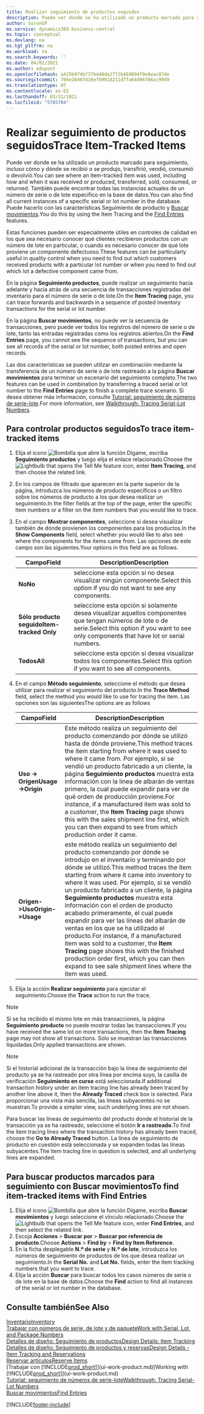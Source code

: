 ```yaml
---
title: Realizar seguimiento de productos seguidos
description: Puede ver donde se ha utilizado un producto marcado para seguimiento, incluso cómo y dónde se recibió o se produjo, transfirió, vendió, consumió o devolvió. También puede encontrar todas las instancias actuales de un número de serie o de lote específico en la base de datos. Puede hacerlo con las características Seguimiento de producto y Buscar movimientos.
author: SorenGP
ms.service: dynamics365-business-central
ms.topic: conceptual
ms.devlang: na
ms.tgt_pltfrm: na
ms.workload: na
ms.search.keywords: ''
ms.date: 04/01/2021
ms.author: edupont
ms.openlocfilehash: a425b974bf37b440de27f2b469694f9e8eac07de
ms.sourcegitcommit: 766e2840fd16efb901d211d7fa64d96766ac99d9
ms.translationtype: HT
ms.contentlocale: es-ES
ms.lasthandoff: 03/31/2021
ms.locfileid: "5785704"
---
```

# <a name="trace-item-tracked-items"></a><span data-ttu-id="f908e-105">Realizar seguimiento de productos seguidos</span><span class="sxs-lookup"><span data-stu-id="f908e-105">Trace Item-Tracked Items</span></span>
<span data-ttu-id="f908e-106">Puede ver donde se ha utilizado un producto marcado para seguimiento, incluso cómo y dónde se recibió o se produjo, transfirió, vendió, consumió o devolvió.</span><span class="sxs-lookup"><span data-stu-id="f908e-106">You can see where an item-tracked item was used, including how and when it was received or produced, transferred, sold, consumed, or returned.</span></span> <span data-ttu-id="f908e-107">También puede encontrar todas las instancias actuales de un número de serie o de lote específico en la base de datos.</span><span class="sxs-lookup"><span data-stu-id="f908e-107">You can also find all current instances of a specific serial or lot number in the database.</span></span> <span data-ttu-id="f908e-108">Puede hacerlo con las características Seguimiento de producto y [Buscar movimientos](ui-find-entries.md).</span><span class="sxs-lookup"><span data-stu-id="f908e-108">You do this by using the Item Tracing and the [Find Entries](ui-find-entries.md) features.</span></span>  

<span data-ttu-id="f908e-109">Estas funciones pueden ser especialmente útiles en controles de calidad en los que sea necesario conocer qué clientes recibieron productos con un número de lote en particular, o cuando es necesario conocer de qué lote proviene un componente defectuoso.</span><span class="sxs-lookup"><span data-stu-id="f908e-109">These features can be particularly useful in quality control when you need to find out which customers received products with a particular lot number or when you need to find out which lot a defective component came from.</span></span>  

 <span data-ttu-id="f908e-110">En la página **Seguimiento productos**, puede realizar un seguimiento hacia adelante y hacia atrás de una secuencia de transacciones registradas del inventario para el número de serie o de lote.</span><span class="sxs-lookup"><span data-stu-id="f908e-110">On the **Item Tracing** page, you can trace forwards and backwards in a sequence of posted inventory transactions for the serial or lot number.</span></span>  

 <span data-ttu-id="f908e-111">En la página **Buscar movimientos**, no puede ver la secuencia de transacciones, pero puede ver todos los registros del número de serie o de lote, tanto las entradas registradas como los registros abiertos.</span><span class="sxs-lookup"><span data-stu-id="f908e-111">On the **Find Entries** page, you cannot see the sequence of transactions, but you can see all records of the serial or lot number, both posted entries and open records.</span></span>  

 <span data-ttu-id="f908e-112">Las dos características se pueden utilizar en combinación mediante la transferencia de un número de serie o de lote rastreado a la página **Buscar movimientos** para terminar un escenario del seguimiento completo.</span><span class="sxs-lookup"><span data-stu-id="f908e-112">The two features can be used in combination by transferring a traced serial or lot number to the **Find Entries** page to finish a complete trace scenario.</span></span> <span data-ttu-id="f908e-113">Si desea obtener más información, consulte [Tutorial: seguimiento de números de serie-lote](walkthrough-tracing-serial-lot-numbers.md).</span><span class="sxs-lookup"><span data-stu-id="f908e-113">For more information, see [Walkthrough: Tracing Serial-Lot Numbers](walkthrough-tracing-serial-lot-numbers.md).</span></span>  

## <a name="to-trace-item-tracked-items"></a><span data-ttu-id="f908e-114">Para controlar productos seguidos</span><span class="sxs-lookup"><span data-stu-id="f908e-114">To trace item-tracked items</span></span>  

1.  <span data-ttu-id="f908e-115">Elija el icono ![Bombilla que abre la función Dígame](media/ui-search/search_small.png "Dígame qué desea hacer"), escriba **Seguimiento productos** y luego elija el enlace relacionado.</span><span class="sxs-lookup"><span data-stu-id="f908e-115">Choose the ![Lightbulb that opens the Tell Me feature](media/ui-search/search_small.png "Tell me what you want to do") icon, enter **Item Tracing**, and then choose the related link.</span></span>  
2.  <span data-ttu-id="f908e-116">En los campos de filtrado que aparecen en la parte superior de la página, introduzca los números de producto específicos o un filtro sobre los números de producto a los que desea realizar un seguimiento.</span><span class="sxs-lookup"><span data-stu-id="f908e-116">In the filter fields at the top of the page, enter the specific item numbers or a filter on the item numbers that you would like to trace.</span></span>  
3.  <span data-ttu-id="f908e-117">En el campo **Mostrar componentes**, seleccione si desea visualizar también de dónde provienen los componentes para los productos.</span><span class="sxs-lookup"><span data-stu-id="f908e-117">In the **Show Components** field, select whether you would like to also see where the components for the items came from.</span></span> <span data-ttu-id="f908e-118">Las opciones de este campo son las siguientes.</span><span class="sxs-lookup"><span data-stu-id="f908e-118">Your options in this field are as follows.</span></span>  

    |<span data-ttu-id="f908e-119">Campo</span><span class="sxs-lookup"><span data-stu-id="f908e-119">Field</span></span>|<span data-ttu-id="f908e-120">Description</span><span class="sxs-lookup"><span data-stu-id="f908e-120">Description</span></span>|  
    |----------------------------------|---------------------------------------|  
    |<span data-ttu-id="f908e-121">**No**</span><span class="sxs-lookup"><span data-stu-id="f908e-121">**No**</span></span>|<span data-ttu-id="f908e-122">seleccione esta opción si no desea visualizar ningún componente.</span><span class="sxs-lookup"><span data-stu-id="f908e-122">Select this option if you do not want to see any components.</span></span>|  
    |<span data-ttu-id="f908e-123">**Sólo producto seguido**</span><span class="sxs-lookup"><span data-stu-id="f908e-123">**Item-tracked Only**</span></span>|<span data-ttu-id="f908e-124">seleccione esta opción si solamente desea visualizar aquellos componentes que tengan números de lote o de serie.</span><span class="sxs-lookup"><span data-stu-id="f908e-124">Select this option if you want to see only components that have lot or serial numbers.</span></span>|  
    |<span data-ttu-id="f908e-125">**Todos**</span><span class="sxs-lookup"><span data-stu-id="f908e-125">**All**</span></span>|<span data-ttu-id="f908e-126">seleccione esta opción si desea visualizar todos los componentes.</span><span class="sxs-lookup"><span data-stu-id="f908e-126">Select this option if you want to see all components.</span></span>|  

4.  <span data-ttu-id="f908e-127">En el campo **Método seguimiento**, seleccione el método que desea utilizar para realizar el seguimiento del producto.</span><span class="sxs-lookup"><span data-stu-id="f908e-127">In the **Trace Method** field, select the method you would like to use for tracing the item.</span></span> <span data-ttu-id="f908e-128">Las opciones son las siguientes</span><span class="sxs-lookup"><span data-stu-id="f908e-128">The options are as follows</span></span>  

    |<span data-ttu-id="f908e-129">Campo</span><span class="sxs-lookup"><span data-stu-id="f908e-129">Field</span></span>|<span data-ttu-id="f908e-130">Description</span><span class="sxs-lookup"><span data-stu-id="f908e-130">Description</span></span>|  
    |----------------------------------|---------------------------------------|  
    |<span data-ttu-id="f908e-131">**Uso -> Origen**</span><span class="sxs-lookup"><span data-stu-id="f908e-131">**Usage->Origin**</span></span>|<span data-ttu-id="f908e-132">Este método realiza un seguimiento del producto comenzando por dónde se utilizó hasta de dónde proviene.</span><span class="sxs-lookup"><span data-stu-id="f908e-132">This method traces the item starting from where it was used to where it came from.</span></span> <span data-ttu-id="f908e-133">Por ejemplo, si se vendió un producto fabricado a un cliente, la página **Seguimiento productos** muestra esta información con la línea de albarán de ventas primero, la cual puede expandir para ver de qué orden de producción proviene.</span><span class="sxs-lookup"><span data-stu-id="f908e-133">For instance, if a manufactured item was sold to a customer, the **Item Tracing** page shows this with the sales shipment line first, which you can then expand to see from which production order it came.</span></span>|  
    |<span data-ttu-id="f908e-134">**Origen->Uso**</span><span class="sxs-lookup"><span data-stu-id="f908e-134">**Origin->Usage**</span></span>|<span data-ttu-id="f908e-135">este método realiza un seguimiento del producto comenzando por dónde se introdujo en el inventario y terminando por dónde se utilizó.</span><span class="sxs-lookup"><span data-stu-id="f908e-135">This method traces the item starting from where it came into inventory to where it was used.</span></span> <span data-ttu-id="f908e-136">Por ejemplo, si se vendió un producto fabricado a un cliente, la página **Seguimiento productos** muestra esta información con el orden de producto acabado primeramente, el cual puede expandir para ver las líneas del albarán de ventas en los que se ha utilizado el producto.</span><span class="sxs-lookup"><span data-stu-id="f908e-136">For instance, if a manufactured item was sold to a customer, the **Item Tracing** page shows this with the finished production order first, which you can then expand to see sale shipment lines where the item was used.</span></span>|  

5.  <span data-ttu-id="f908e-137">Elija la acción **Realizar seguimiento** para ejecutar el seguimiento.</span><span class="sxs-lookup"><span data-stu-id="f908e-137">Choose the **Trace** action to run the trace.</span></span>  

> [!NOTE]  
>  <span data-ttu-id="f908e-138">Si se ha recibido el mismo lote en más transacciones, la página **Seguimiento producto** no puede mostrar todas las transacciones.</span><span class="sxs-lookup"><span data-stu-id="f908e-138">If you have received the same lot on more transactions, then the **Item Tracing** page may not show all transactions.</span></span> <span data-ttu-id="f908e-139">Solo se muestran las transacciones liquidadas.</span><span class="sxs-lookup"><span data-stu-id="f908e-139">Only applied transactions are shown.</span></span>  

> [!NOTE]  
>  <span data-ttu-id="f908e-140">Si el historial adicional de la transacción bajo la línea de seguimiento del producto ya se ha rastreado por otra línea por encima suyo, la casilla de verificación **Seguimiento en curso** está seleccionada.</span><span class="sxs-lookup"><span data-stu-id="f908e-140">If additional transaction history under an item tracing line has already been traced by another line above it, then the **Already Traced** check box is selected.</span></span> <span data-ttu-id="f908e-141">Para proporcionar una vista más sencilla, las líneas subyacentes no se muestran.</span><span class="sxs-lookup"><span data-stu-id="f908e-141">To provide a simpler view, such underlying lines are not shown.</span></span>  
>   
>  <span data-ttu-id="f908e-142">Para buscar las líneas de seguimiento del producto donde el historial de la transacción ya se ha rastreado, seleccione el botón **Ir a rastreado**.</span><span class="sxs-lookup"><span data-stu-id="f908e-142">To find the item tracing lines where the transaction history has already been traced, choose the **Go to Already Traced** button.</span></span> <span data-ttu-id="f908e-143">La línea de seguimiento de producto en cuestión está seleccionada y se expanden todas las líneas subyacentes.</span><span class="sxs-lookup"><span data-stu-id="f908e-143">The item tracing line in question is selected, and all underlying lines are expanded.</span></span>  

## <a name="to-find-item-tracked-items-with-find-entries"></a><span data-ttu-id="f908e-144">Para buscar productos marcados para seguimiento con Buscar movimientos</span><span class="sxs-lookup"><span data-stu-id="f908e-144">To find item-tracked items with Find Entries</span></span>  

1. <span data-ttu-id="f908e-145">Elija el icono ![Bombilla que abre la función Dígame](media/ui-search/search_small.png "Dígame qué desea hacer"), escriba **Buscar movimientos** y luego seleccione el vínculo relacionado.</span><span class="sxs-lookup"><span data-stu-id="f908e-145">Choose the ![Lightbulb that opens the Tell Me feature](media/ui-search/search_small.png "Tell me what you want to do") icon, enter **Find Entries**, and then select the related link.</span></span>  
2. <span data-ttu-id="f908e-146">Escoja **Acciones** > **Buscar por** > **Buscar por referencia de producto**.</span><span class="sxs-lookup"><span data-stu-id="f908e-146">Choose **Actions** > **Find by** > **Find by Item Reference**.</span></span>
3. <span data-ttu-id="f908e-147">En la ficha desplegable **N.º de serie** y **N.º de lote**, introduzca los números de seguimiento de productos de los que desea realizar un seguimiento.</span><span class="sxs-lookup"><span data-stu-id="f908e-147">In the **Serial No.** and **Lot No.** fields, enter the item tracking numbers that you want to trace.</span></span>  
4. <span data-ttu-id="f908e-148">Elija la acción **Buscar** para buscar todos los casos números de serie o de lote en la base de datos.</span><span class="sxs-lookup"><span data-stu-id="f908e-148">Choose the **Find** action to find all instances of the serial or lot number in the database.</span></span>  

## <a name="see-also"></a><span data-ttu-id="f908e-149">Consulte también</span><span class="sxs-lookup"><span data-stu-id="f908e-149">See Also</span></span>

[<span data-ttu-id="f908e-150">Inventario</span><span class="sxs-lookup"><span data-stu-id="f908e-150">Inventory</span></span>](inventory-manage-inventory.md)  
[<span data-ttu-id="f908e-151">Trabajar con números de serie, de lote y de paquete</span><span class="sxs-lookup"><span data-stu-id="f908e-151">Work with Serial, Lot, and Package Numbers</span></span>](inventory-how-work-item-tracking.md)  
[<span data-ttu-id="f908e-152">Detalles de diseño: Seguimiento de productos</span><span class="sxs-lookup"><span data-stu-id="f908e-152">Design Details: Item Tracking</span></span>](design-details-item-tracking.md)  
[<span data-ttu-id="f908e-153">Detalles de diseño: Seguimiento de productos y reservas</span><span class="sxs-lookup"><span data-stu-id="f908e-153">Design Details - Item Tracking and Reservations</span></span>](design-details-item-tracking-and-reservations.md)  
[<span data-ttu-id="f908e-154">Reservar artículos</span><span class="sxs-lookup"><span data-stu-id="f908e-154">Reserve Items</span></span>](inventory-how-to-reserve-items.md)  
<span data-ttu-id="f908e-155">[Trabajar con [!INCLUDE[prod_short](includes/prod_short.md)]](ui-work-product.md)</span><span class="sxs-lookup"><span data-stu-id="f908e-155">[Working with [!INCLUDE[prod_short](includes/prod_short.md)]](ui-work-product.md)</span></span>  
[<span data-ttu-id="f908e-156">Tutorial: seguimiento de números de serie-lote</span><span class="sxs-lookup"><span data-stu-id="f908e-156">Walkthrough: Tracing Serial-Lot Numbers</span></span>](walkthrough-tracing-serial-lot-numbers.md)  
[<span data-ttu-id="f908e-157">Buscar movimientos</span><span class="sxs-lookup"><span data-stu-id="f908e-157">Find Entries</span></span>](ui-find-entries.md)  


[!INCLUDE[footer-include](includes/footer-banner.md)]